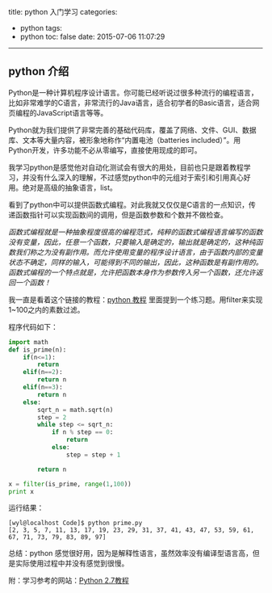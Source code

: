 title: python 入门学习
categories:
  - python
tags:
  - python
toc: false
date: 2015-07-06 11:07:29
---

## python 介绍

Python是一种计算机程序设计语言。你可能已经听说过很多种流行的编程语言，比如非常难学的C语言，非常流行的Java语言，适合初学者的Basic语言，适合网页编程的JavaScript语言等等。

Python就为我们提供了非常完善的基础代码库，覆盖了网络、文件、GUI、数据库、文本等大量内容，被形象地称作“内置电池（batteries included）”。用Python开发，许多功能不必从零编写，直接使用现成的即可。

<!--more-->

我学习python是感觉他对自动化测试会有很大的用处，目前也只是跟着教程学习，并没有什么深入的理解，不过感觉python中的元组对于索引和引用真心好用。绝对是高级的抽象语言，list。

看到了python中可以提供函数式编程。对此我就又仅仅是C语言的一点知识，传递函数指针可以实现函数间的调用，但是函数参数和个数并不做检查。

*函数式编程就是一种抽象程度很高的编程范式，纯粹的函数式编程语言编写的函数没有变量，因此，任意一个函数，只要输入是确定的，输出就是确定的，这种纯函数我们称之为没有副作用。而允许使用变量的程序设计语言，由于函数内部的变量状态不确定，同样的输入，可能得到不同的输出，因此，这种函数是有副作用的。
函数式编程的一个特点就是，允许把函数本身作为参数传入另一个函数，还允许返回一个函数！*


我一直是看着这个链接的教程：[python 教程](http://www.liaoxuefeng.com/wiki/001374738125095c955c1e6d8bb493182103fac9270762a000/001418612030427b1f1cf4ea04c41368e8a6753dca43070000) 里面提到一个练习题。用filter来实现1~100之内的素数过滤。

程序代码如下：

``` python
import math
def is_prime(n):
	if(n<=1):
		return
	elif(n==2):
		return n
	elif(n==3):
		return n
	else:
		sqrt_n = math.sqrt(n)
		step = 2
		while step <= sqrt_n:
			if n % step == 0:
				return
			else:
				step = step + 1

		return n

x = filter(is_prime, range(1,100))
print x

```

运行结果：

	[wyl@localhost Code]$ python prime.py 
	[2, 3, 5, 7, 11, 13, 17, 19, 23, 29, 31, 37, 41, 43, 47, 53, 59, 61, 67, 71, 73, 79, 83, 89, 97]

总结：python 感觉很好用，因为是解释性语言，虽然效率没有编译型语言高，但是实际使用过程中并没有感觉到很慢。


附：学习参考的网站：[Python 2.7教程](http://www.liaoxuefeng.com/wiki/001374738125095c955c1e6d8bb493182103fac9270762a000)